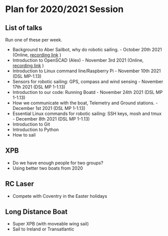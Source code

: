 # Plan for 2020/2021 Session

## List of talks

Run one of these per week.

* Background to Aber Sailbot, why do robotic sailing. - October 20th 2021 (Online, [recording link](https://aberystwyth.cloud.panopto.eu/Panopto/Pages/Viewer.aspx?id=d512219f-d4fd-42ee-9002-adc7011f4b3d) ) 
* Introduction to OpenSCAD (Alex) - November 3rd 2021 (Online, [recording link](https://aberystwyth.cloud.panopto.eu/Panopto/Pages/Viewer.aspx?id=28574a56-5998-4282-ad5a-add501640f33) )
* Introduction to Linux command line/Raspberry Pi - November 10th 2021 (DSL MP-1.13)
* Sensors for robotic sailing: GPS, compass and wind sensing - November 17th 2021 (DSL MP 1-1.13)
* Introduction to our code: Running Boatd - November 24th 2021 (DSL MP 1-1.13)
* How we communicate with the boat, Telemetry and Ground stations. - December 1st 2021 (DSL MP 1-1.13)
* Essential Linux commands for robotic sailing: SSH keys, mosh and tmux - December 8th 2021 (DSL MP 1-1.13)
* Introduction to Git
* Introduction to Python 
* How to sail 
 
## XPB

* Do we have enough people for two groups?
* Using better two boats from 2020

## RC Laser
* Compete with Coventry in the Easter holidays

## Long Distance Boat
* Super XPB (with moveable wing sail)
* Sail to Ireland or Transatlantic
